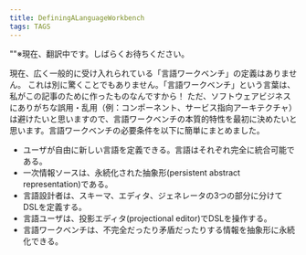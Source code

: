 ```yaml
---
title: DefiningALanguageWorkbench
tags: TAGS
---
```


""※現在、翻訳中です。しばらくお待ちください。

現在、広く一般的に受け入れられている「言語ワークベンチ」の定義はありません。
これは別に驚くことでもありません。「言語ワークベンチ」という言葉は、私がこの記事のために作ったものなんですから！
ただ、ソフトウェアビジネスにありがちな誤用・乱用（例：コンポーネント、サービス指向アーキテクチャ）は避けたいと思いますので、言語ワークベンチの本質的特性を最初に決めたいと思います。言語ワークベンチの必要条件を以下に簡単にまとめました。

* ユーザが自由に新しい言語を定義できる。言語はそれぞれ完全に統合可能である。
* 一次情報ソースは、永続化された抽象形(persistent abstract representation)である。
* 言語設計者は、スキーマ、エディタ、ジェネレータの3つの部分に分けてDSLを定義する。
* 言語ユーザは、投影エディタ(projectional editor)でDSLを操作する。
* 言語ワークベンチは、不完全だったり矛盾だったりする情報を抽象形に永続化できる。
